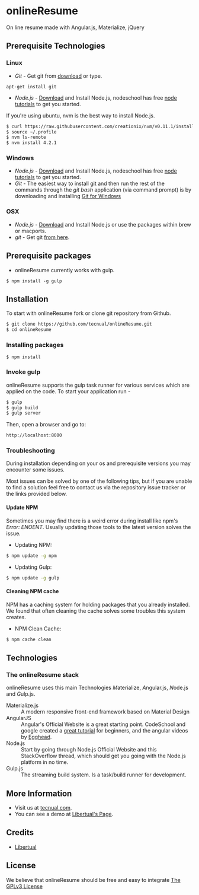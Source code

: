 # onlineResume
On line resume made with Angular.js, Materialize, jQuery

## Prerequisite Technologies
### Linux

* *Git* - Get git from <a href="http://git-scm.com/downloads">download</a>  or type.

```
apt-get install git

```

* *Node.js* - <a href="http://nodejs.org/download/">Download</a> and Install Node.js, nodeschool has free <a href=" http://nodeschool.io/#workshoppers">node tutorials</a> to get you started.

If you're using ubuntu, nvm is the best way to install Node.js.
```bash
$ curl https://raw.githubusercontent.com/creationix/nvm/v0.11.1/install.sh | bash
$ source ~/.profile
$ nvm ls-remote
$ nvm install 4.2.1

```

### Windows
* *Node.js* - <a href="http://nodejs.org/download/">Download</a> and Install Node.js, nodeschool has free <a href=" http://nodeschool.io/#workshoppers">node tutorials</a> to get you started.
* *Git* - The easiest way to install git and then run the rest of the commands through the *git bash* application (via command prompt) is by downloading and installing <a href="http://git-scm.com/download/win">Git for Windows</a>

### OSX
* *Node.js* -  <a href="http://nodejs.org/download/">Download</a> and Install Node.js or use the packages within brew or macports.
* *git* - Get git <a href="http://git-scm.com/download/mac">from here</a>.

## Prerequisite packages

* onlineResume currently works with gulp.

```
$ npm install -g gulp

```

## Installation
To start with onlineResume fork or clone git repository from Github.

```bash
$ git clone https://github.com/tecnual/onlineResume.git
$ cd onlineResume
```
### Installing packages

```
$ npm install
```

### Invoke gulp

onlineResume supports the gulp task runner for various services which are applied on the code.
To start your application run -

```bash
$ gulp
$ gulp build
$ gulp server

```

Then, open a browser and go to:
```bash
http://localhost:8000
```

### Troubleshooting
During installation depending on your os and prerequisite versions you may encounter some issues.

Most issues can be solved by one of the following tips, but if you are unable to find a solution feel free to contact us via the repository issue tracker or the links provided below.

#### Update NPM

Sometimes you may find there is a weird error during install like npm's *Error: ENOENT*. Usually updating those tools to the latest version solves the issue.

* Updating NPM:
```bash
$ npm update -g npm
```

* Updating Gulp:
```bash
$ npm update -g gulp
```

#### Cleaning NPM cache
NPM has a caching system for holding packages that you already installed.
We found that often cleaning the cache solves some troubles this system creates.

* NPM Clean Cache:
```bash
$ npm cache clean
```

## Technologies

### The onlineResume stack

onlineResume uses this main Technologies *M*aterialize, *A*ngular.js, *N*ode.js and *G*ulp.js.

<dl class="dl-horizontal">
<dt>Materialize.js</dt>
<dd>A modern responsive front-end framework based on Material Design</dd>
<dt>AngularJS</dt>
<dd>Angular's Official Website is a great starting point. CodeSchool and google created a <a href="https://www.codeschool.com/courses/shaping-up-with-angular-js">great tutorial</a> for beginners, and the angular videos by <a href="https://egghead.io/">Egghead</a>.</dd>
<dt>Node.js</dt>
<dd>Start by going through Node.js Official Website and this StackOverflow thread, which should get you going with the Node.js platform in no time.</dd>
<dt>Gulp.js</dt>
<dd>The streaming build system. Is a task/build runner for development.</dd>
</dl>

## More Information
  * Visit us at [tecnual.com](http://www.tecnual.com/).
  * You can see a demo at [Libertual's Page](http://libertual.github.io/).

## Credits
  * <a href="https://github.com/Libertual">Libertual</a>  

## License
We believe that onlineResume should be free and easy to integrate [The GPLv3 License](http://www.gnu.org/licenses/gpl-3.0.html)
